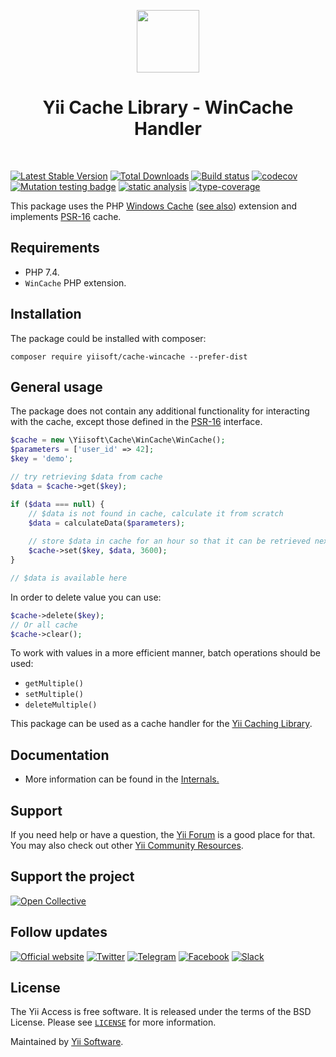 <p align="center">
    <a href="https://github.com/yiisoft" target="_blank">
        <img src="https://yiisoft.github.io/docs/images/yii_logo.svg" height="100px">
    </a>
    <h1 align="center">Yii Cache Library - WinCache Handler</h1>
    <br>
</p>

[![Latest Stable Version](https://poser.pugx.org/yiisoft/cache-wincache/v/stable.png)](https://packagist.org/packages/yiisoft/cache-wincache)
[![Total Downloads](https://poser.pugx.org/yiisoft/cache-wincache/downloads.png)](https://packagist.org/packages/yiisoft/cache-wincache)
[![Build status](https://github.com/yiisoft/cache-wincache/workflows/build/badge.svg)](https://github.com/yiisoft/cache-wincache/actions?query=workflow%3Abuild)
[![codecov](https://codecov.io/gh/yiisoft/cache-wincache/branch/master/graph/badge.svg?token=50LOL5QX3U)](https://codecov.io/gh/yiisoft/cache-wincache)
[![Mutation testing badge](https://img.shields.io/endpoint?style=flat&url=https%3A%2F%2Fbadge-api.stryker-mutator.io%2Fgithub.com%2Fyiisoft%2Fcache-wincache%2Fmaster)](https://dashboard.stryker-mutator.io/reports/github.com/yiisoft/cache-wincache/master)
[![static analysis](https://github.com/yiisoft/cache-wincache/workflows/static%20analysis/badge.svg)](https://github.com/yiisoft/cache-wincache/actions?query=workflow%3A%22static+analysis%22)
[![type-coverage](https://shepherd.dev/github/yiisoft/cache-wincache/coverage.svg)](https://shepherd.dev/github/yiisoft/cache-wincache)

This package uses the PHP [Windows Cache](https://sourceforge.net/projects/wincache/)
([see also](https://www.php.net/manual/book.wincache.php)) extension and implements
[PSR-16](https://www.php-fig.org/psr/psr-16/) cache.

## Requirements

- PHP 7.4.
- `WinCache` PHP extension.

## Installation

The package could be installed with composer:

```shell
composer require yiisoft/cache-wincache --prefer-dist
```

## General usage

The package does not contain any additional functionality for interacting with the cache,
except those defined in the [PSR-16](https://www.php-fig.org/psr/psr-16/) interface.

```php
$cache = new \Yiisoft\Cache\WinCache\WinCache();
$parameters = ['user_id' => 42];
$key = 'demo';

// try retrieving $data from cache
$data = $cache->get($key);

if ($data === null) {
    // $data is not found in cache, calculate it from scratch
    $data = calculateData($parameters);
    
    // store $data in cache for an hour so that it can be retrieved next time
    $cache->set($key, $data, 3600);
}

// $data is available here
```

In order to delete value you can use:

```php
$cache->delete($key);
// Or all cache
$cache->clear();
```

To work with values in a more efficient manner, batch operations should be used:

- `getMultiple()`
- `setMultiple()`
- `deleteMultiple()`

This package can be used as a cache handler for the [Yii Caching Library](https://github.com/yiisoft/cache).

## Documentation

- More information can be found in the [Internals.](docs/internals.md)

## Support

If you need help or have a question, the [Yii Forum](https://forum.yiiframework.com/c/yii-3-0/63) is a good place for that.
You may also check out other [Yii Community Resources](https://www.yiiframework.com/community).

## Support the project

[![Open Collective](https://img.shields.io/badge/Open%20Collective-sponsor-7eadf1?logo=open%20collective&logoColor=7eadf1&labelColor=555555)](https://opencollective.com/yiisoft)

## Follow updates

[![Official website](https://img.shields.io/badge/Powered_by-Yii_Framework-green.svg?style=flat)](https://www.yiiframework.com/)
[![Twitter](https://img.shields.io/badge/twitter-follow-1DA1F2?logo=twitter&logoColor=1DA1F2&labelColor=555555?style=flat)](https://twitter.com/yiiframework)
[![Telegram](https://img.shields.io/badge/telegram-join-1DA1F2?style=flat&logo=telegram)](https://t.me/yii3en)
[![Facebook](https://img.shields.io/badge/facebook-join-1DA1F2?style=flat&logo=facebook&logoColor=ffffff)](https://www.facebook.com/groups/yiitalk)
[![Slack](https://img.shields.io/badge/slack-join-1DA1F2?style=flat&logo=slack)](https://yiiframework.com/go/slack)

## License

The Yii Access is free software. It is released under the terms of the BSD License.
Please see [`LICENSE`](./LICENSE.md) for more information.

Maintained by [Yii Software](https://www.yiiframework.com/).
